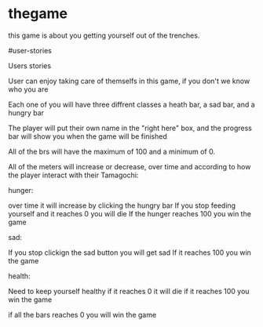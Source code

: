 # thegame

this game is about you getting yourself out of the trenches.

#user-stories

Users stories

User can enjoy taking care of themselfs in this game, if you don't we know who you are 

Each one of you will have three diffrent classes a heath bar, a sad bar, and a hungry bar

The player will put their own name in the "right here" box, and the progress bar will show you when the game will be finished

All of the brs will have the maximum of 100 and a minimum of 0. 

All of the meters will increase or decrease, over time and according to how the player interact with their Tamagochi:

hunger:

over time it will increase by clicking the hungry bar
If you stop feeding yourself and it reaches 0 you will die
If the hunger reaches 100 you win the game

sad:

If you stop clickign the sad button you will get sad 
If it reaches 100 you win the game 

health:

Need to keep yourself healthy
if it reaches 0 it will die 
if it reaches 100 you win the game 

if all the bars reaches 0 you will win the game 
